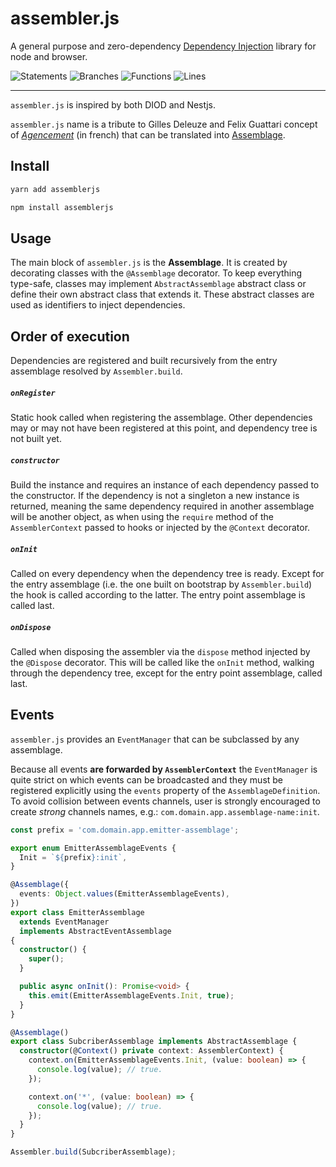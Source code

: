 # assembler.js

A general purpose and zero-dependency [Dependency Injection](https://en.wikipedia.org/wiki/Dependency_injection) library for node and browser.

![Statements](https://img.shields.io/badge/statements-90.01%25-brightgreen.svg?style=flat) ![Branches](https://img.shields.io/badge/branches-77.91%25-red.svg?style=flat) ![Functions](https://img.shields.io/badge/functions-86.26%25-yellow.svg?style=flat) ![Lines](https://img.shields.io/badge/lines-89.75%25-yellow.svg?style=flat)

---

`assembler.js` is inspired by both DIOD and Nestjs.

`assembler.js` name is a tribute to Gilles Deleuze and Felix Guattari concept of [_Agencement_](<https://fr.wikipedia.org/wiki/Agencement_(philosophie)>) (in french) that can be translated into [Assemblage](<https://en.wikipedia.org/wiki/Assemblage_(philosophy)>).

## Install

```sh
yarn add assemblerjs
```

```sh
npm install assemblerjs
```

## Usage

The main block of `assembler.js` is the **Assemblage**. It is created by decorating classes with the `@Assemblage` decorator. To keep everything type-safe, classes may implement `AbstractAssemblage` abstract class or define their own abstract class that extends it.
These abstract classes are used as identifiers to inject dependencies.

## Order of execution

Dependencies are registered and built recursively from the entry assemblage resolved by `Assembler.build`.

##### `onRegister`

Static hook called when registering the assemblage.
Other dependencies may or may not have been registered at this point, and dependency tree is not built yet.

##### `constructor`

Build the instance and requires an instance of each dependency passed to the constructor.
If the dependency is not a singleton a new instance is returned, meaning the same dependency required in another assemblage will be another object, as when using the `require` method of the `AssemblerContext` passed to hooks or injected by the `@Context` decorator.

##### `onInit`

Called on every dependency when the dependency tree is ready.
Except for the entry assemblage (i.e. the one built on bootstrap by `Assembler.build`) the hook is called according to the latter.
The entry point assemblage is called last.

##### `onDispose`

Called when disposing the assembler via the `dispose` method injected by the `@Dispose` decorator.
This will be called like the `onInit` method, walking through the dependency tree, except for the entry point assemblage, called last.

## Events

`assembler.js` provides an `EventManager` that can be subclassed by any assemblage.

Because all events **are forwarded by `AssemblerContext`** the `EventManager` is quite strict on which events can be broadcasted and they must be registered explicitly using the `events` property of the `AssemblageDefinition`. To avoid collision between events channels, user is strongly encouraged to create _strong_ channels names, e.g.: `com.domain.app.assemblage-name:init`.

```typescript
const prefix = 'com.domain.app.emitter-assemblage';

export enum EmitterAssemblageEvents {
  Init = `${prefix}:init`,
}

@Assemblage({
  events: Object.values(EmitterAssemblageEvents),
})
export class EmitterAssemblage
  extends EventManager
  implements AbstractEventAssemblage
{
  constructor() {
    super();
  }

  public async onInit(): Promise<void> {
    this.emit(EmitterAssemblageEvents.Init, true);
  }
}

@Assemblage()
export class SubcriberAssemblage implements AbstractAssemblage {
  constructor(@Context() private context: AssemblerContext) {
    context.on(EmitterAssemblageEvents.Init, (value: boolean) => {
      console.log(value); // true.
    });

    context.on('*', (value: boolean) => {
      console.log(value); // true.
    });
  }
}

Assembler.build(SubcriberAssemblage);
```
